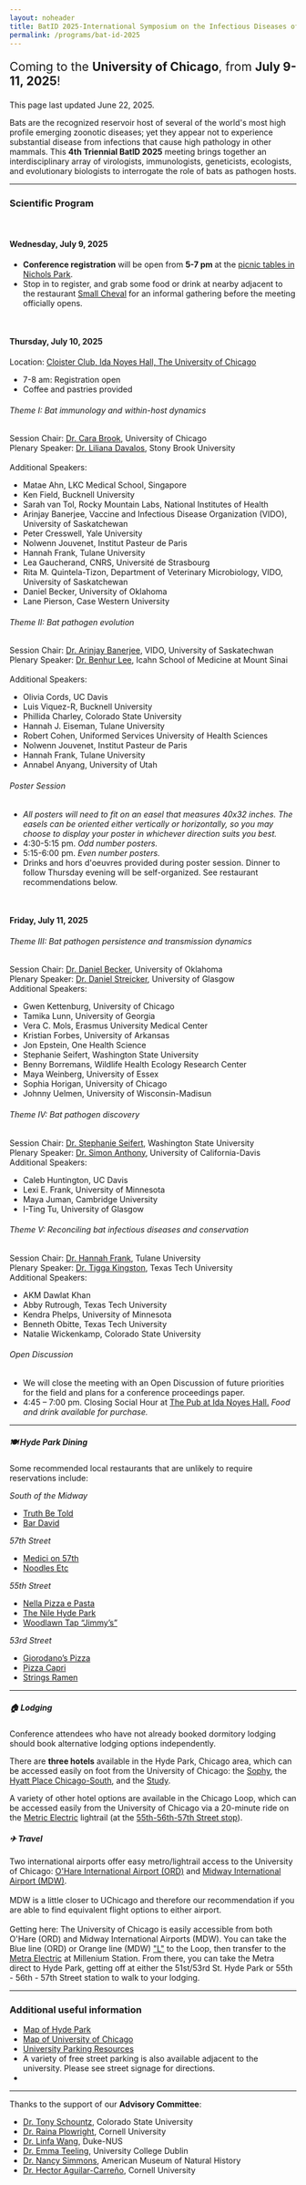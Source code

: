 ```yaml
---
layout: noheader
title: BatID 2025-International Symposium on the Infectious Diseases of Bats
permalink: /programs/bat-id-2025
---
```

<!--
<br>
<h4>Coming to the <strong>University of Chicago, July 9-11, 2025</strong>!</h4>
-->


<div class="bs-callout bs-callout-info">
<p style="font-size: 1.5em;">Coming to the <strong>University of Chicago</strong>, from <strong>July 9-11, 2025</strong>!</p>
<p>This page last updated June 22, 2025.</p>
</div>

Bats are the recognized reservoir host of several of the world's most high profile emerging zoonotic diseases; yet they appear not to experience substantial disease from infections that cause high pathology in other mammals. This <strong>4th Triennial BatID 2025</strong> meeting brings together an interdisciplinary array of virologists, immunologists, geneticists, ecologists, and evolutionary biologists to interrogate the role of bats as pathogen hosts.

<hr />


<h3>Scientific Program</h3>

<br> 

<h4>Wednesday, July 9, 2025</h4>
<ul>
<li> <strong>Conference registration</strong> will be open from <strong> 5-7 pm </strong> at the <a href="https://www.google.com/maps/place/1307+E+53rd+St,+Chicago,+IL+60615/@41.799341,-87.5972069,17z/data=!3m1!4b1!4m6!3m5!1s0x880e296bee15aceb:0x51a737579e5622b3!8m2!3d41.799337!4d-87.594632!16s%2Fg%2F11rg62wy11?entry=tts&g_ep=EgoyMDI1MDYxNy4wIPu8ASoASAFQAw%3D%3D&skid=7168e7bd-e286-4ec5-bbaf-c860106ffab6">picnic tables in Nichols Park</a>.
<li> Stop in to register, and grab some food or drink at nearby adjacent to the restaurant <a href="https://smallcheval.com/locations/hyde-park">Small Cheval</a> for an informal gathering before the meeting officially opens.</li>
</ul>

<br>

<h4>Thursday, July 10, 2025</h4>

Location: <a href="https://maps.app.goo.gl/mG31rWwLbS1QTfwZ7"> Cloister Club, Ida Noyes Hall, The University of Chicago </a>
<ul>
<li> 7-8 am: Registration open </li>
<li> Coffee and pastries provided </li>
</ul>
<h6>Theme I: Bat immunology and within-host dynamics</h6>

Session Chair: <a href="https://brooklab.org">Dr. Cara Brook</a>, University of Chicago<br />
Plenary Speaker: <a href="https://lmdavalos.github.io">Dr. Liliana Davalos</a>, Stony Brook University<br />
<br>
Additional Speakers:
<ul>
<li> Matae Ahn, LKC Medical School, Singapore </li>
<li> Ken Field, Bucknell University </li>
<li> Sarah van Tol, Rocky Mountain Labs, National Institutes of Health </li>
<li> Arinjay Banerjee, Vaccine and Infectious Disease Organization (VIDO), University of Saskatchewan </li>
<li> Peter Cresswell, Yale University </li>
<li> Nolwenn Jouvenet, Institut Pasteur de Paris</li>
<li> Hannah Frank, Tulane University </li>
<li> Lea Gaucherand, CNRS, Université de Strasbourg </li>
<li> Rita M. Quintela-Tizon, Department of Veterinary Microbiology, VIDO, University of Saskatchewan</li>
<li> Daniel Becker, University of Oklahoma </li>
<li> Lane Pierson, Case Western University </li>
</ul>

<h6>Theme II: Bat pathogen evolution</h6>

Session Chair:  <a href="https://banerjeelab.ca">Dr. Arinjay Banerjee</a>, VIDO, University of Saskatechwan<br />
Plenary Speaker: <a href="https://leelabvirus.host/about">Dr. Benhur Lee</a>, Icahn School of Medicine at Mount Sinai<br />
<br>
Additional Speakers:
<ul>
<li> Olivia Cords, UC Davis </li>
<li> Luis Viquez-R, Bucknell University </li>
<li> Phillida Charley, Colorado State University </li>
<li> Hannah J. Eiseman, Tulane University </li>
<li> Robert Cohen, Uniformed Services University of Health Sciences </li>
<li> Nolwenn Jouvenet, Institut Pasteur de Paris</li>
<li> Hannah Frank, Tulane University </li>
<li> Annabel Anyang, University of Utah </li>
</ul>


<h6>Poster Session</h6>

<ul>
<li> <em> All posters will need to fit on an easel that measures 40x32 inches. The easels can be oriented either vertically or horizontally, so you may choose to display your poster in whichever direction suits you best. </em> </li>  
<li> 4:30-5:15 pm. <em> Odd number posters. </em> </li>
<li> 5:15-6:00 pm. <em> Even number posters. </em> </li>
<li> Drinks and hors d'oeuvres provided during poster session. Dinner to follow Thursday evening will be self-organized. See restaurant recommendations below. </li>
</ul>


<br>
<h4>Friday, July 11, 2025</h4>

<h6>Theme III: Bat pathogen persistence and transmission dynamics</h6>

Session Chair: <a href="http://beckerlab.weebly.com">Dr. Daniel Becker</a>, University of Oklahoma<br />
Plenary Speaker: <a href="https://streickerlab.com">Dr. Daniel Streicker</a>, University of Glasgow <br />
Additional Speakers:
<ul>
<li> Gwen Kettenburg, University of Chicago </li>
<li> Tamika Lunn, University of Georgia </li>
<li> Vera C. Mols, Erasmus University Medical Center </li>
<li> Kristian Forbes, University of Arkansas </li>
<li> Jon Epstein, One Health Science </li>
<li> Stephanie Seifert, Washington State University</li>
<li> Benny Borremans, Wildlife Health Ecology Research Center </li>
<li> Maya Weinberg, University of Essex  </li>
<li> Sophia Horigan, University of Chicago  </li>
<li> Johnny Uelmen, University of Wisconsin-Madisun  </li>
</ul>

<h6>Theme IV: Bat pathogen discovery</h6>

Session Chair: <a href="https://labs.wsu.edu/mezap/">Dr. Stephanie Seifert</a>, Washington State University <br />
Plenary Speaker: <a href="https://anthonylab.vetmed.ucdavis.edu">Dr. Simon Anthony</a>, University of California-Davis <br />
Additional Speakers:

<ul>
<li> Caleb Huntington, UC Davis </li>
<li> Lexi E. Frank, University of Minnesota </li>
<li> Maya Juman, Cambridge University  </li>
<li> I-Ting Tu, University of Glasgow </li>
</ul>


<h6>Theme V: Reconciling bat infectious diseases and conservation</h6>

Session Chair: <a href="https://www.hkfrank.com">Dr. Hannah Frank</a>, Tulane University <br>
Plenary Speaker: <a href="https://kingstonlab.org/people/tigga-kingston/">Dr. Tigga Kingston</a>, Texas Tech University<br />
Additional Speakers:

<ul>
<li> AKM Dawlat Khan </li>
<li> Abby Rutrough, Texas Tech University </li>
<li> Kendra Phelps, University of Minnesota </li>
<li> Benneth Obitte, Texas Tech University </li>
<li> Natalie Wickenkamp, Colorado State University </li>
</ul>


<h6>Open Discussion</h6>
<ul>
<li> We will close the meeting with an Open Discussion of future priorities for the field and plans for a conference proceedings paper. </li>
<li> 4:45 – 7:00 pm. Closing Social Hour at <a href="https://uofcpub.com">The Pub at Ida Noyes Hall.</a> <em> Food and drink available for purchase. </em> </li>
</ul>


<hr />

<h5>🍽 Hyde Park Dining </h5>
Some recommended local restaurants that are unlikely to require reservations include:

<em> South of the Midway</em>
<ul>
<li> <a href="https://www.truthbetoldtavern.com">Truth Be Told</a> <br /> </li>
<li> <a href="https://bardavid.uchicago.edu">Bar David</a> <br /> </li>
</ul>

<em> 57th Street</em>
<ul>
<li> <a href="https://www.truthbetoldtavern.com">Medici on 57th</a> <br /> </li>
<li> <a href="https://bardavid.uchicago.edu">Noodles Etc</a> <br /> </li>
</ul>

<em> 55th Street</em>
<ul>
<li> <a href="https://nellachicago.com">Nella Pizza e Pasta</a> <br /> </li>
<li> <a href="https://www.nilehydepark.com">The Nile Hyde Park</a> <br /> </li>
<li> <a href="https://chibarproject.com/reviews/woodlawntap/">Woodlawn Tap “Jimmy’s”</a> <br /> </li>
</ul>


<em> 53rd Street</em>
<ul>
<li> <a href="https://giordanos.com/locations/hyde-park/">Giorodano’s Pizza</a> <br /> </li>
<li> <a href="https://www.pizzacapri.com/hyde-park/">Pizza Capri</a> <br /> </li>
<li> <a href="https://www.stringsramen.com">Strings Ramen</a> <br /> </li>
</ul>


<hr />

<h5>&#127968; Lodging </h5>

Conference attendees who have not already booked dormitory lodging should book alternative lodging options independently.

There are <strong>three hotels</strong> available in the Hyde Park, Chicago area, which can be accessed easily on foot from the University of Chicago: the <a href="https://sophyhotel.com/">Sophy</a>, the <a href="https://www.hyatt.com/hyatt-place/en-US/chizu-hyatt-place-chicago-south-university-medical-center">Hyatt Place Chicago-South</a>, and the <a href="https://www.thestudyatuniversityofchicago.com">Study</a>.

A variety of other hotel options are available in the Chicago Loop, which can be accessed easily from the University of Chicago via a 20-minute ride on the <a href="https://ridertools.metrarail.com">Metric Electric</a> lightrail (at the <a href="https://metra.com/train-lines/stations/55th-56th-57th-street">55th-56th-57th Street stop</a>).

<h5> &#9992; Travel</h5>
Two international airports offer easy metro/lightrail access to the University of Chicago: <a href="https://www.flychicago.com/ohare/home/pages/default.aspx">O'Hare International Airport (ORD)</a> and <a href="https://www.flychicago.com/midway/home/pages/default.aspx">Midway International Airport (MDW)</a>.
<br>
<br>
MDW is a little closer to UChicago and therefore our recommendation if you are able to find equivalent flight options to either airport.
<br>
<br>
Getting here: The University of Chicago is easily accessible from both O'Hare (ORD) and Midway International Airports (MDW). You can take the Blue line (ORD) or Orange line (MDW) <a href= "https://www.transitchicago.com/assets/1/6/ctamap_Lsystem.png">"L"</a> to the Loop, then transfer to the <a href="https://metra.com/train-lines/me"> Metra Electric</a> at Millenium Station. From there, you can take the Metra direct to Hyde Park, getting off at either the 51st/53rd St. Hyde Park or 55th - 56th - 57th Street station to walk to your lodging.

<hr />


<h3> Additional useful information</h3>
<ul> 
<li> <a href="https://www.google.com/maps/place/Hyde+Park,+Chicago,+IL/data=!4m2!3m1!1s0x880e2912ce6f7027:0xc0cfb5545d4a37b2?sa=X&ved=1t:242&ictx=111">Map of Hyde Park</a> </li>
<li> <a href="https://bpb-us-w2.wpmucdn.com/voices.uchicago.edu/dist/7/4088/files/2025/01/UC_11x17-Print-Directory-Map_2024.pdf"> Map of University of Chicago </a> </li>
<li> <a href="https://safety-security.uchicago.edu/transportation/driving-parking/visitor-parking"> University Parking Resources</a> </li>
      <li> A variety of free street parking is also available adjacent to the university. Please see street signage for directions.</li>
<li> 
</ul>


<hr />

Thanks to the support of our <strong>Advisory Committee</strong>:
<ul>
<li><a href="https://labs.vetmedbiosci.colostate.edu/schountz/">Dr. Tony Schountz</a>, Colorado State University</li>
<li><a href="https://plowrightlab.org">Dr. Raina Plowright</a>, Cornell University</li>
<li><a href="https://frick.eeb.ucsc.edu">Dr. Linfa Wang</a>, Duke-NUS</li>
<li><a href="https://people.ucd.ie/emma.teeling">Dr. Emma Teeling</a>, University College Dublin</li>
<li><a href="https://www.amnh.org/research/staff-directory/nancy-b-simmons">Dr. Nancy Simmons</a>, American Museum of Natural History</li>
<li><a href="https://sites.google.com/view/aguilarlab/home">Dr. Hector Aguilar-Carreño</a>, Cornell University</li>
</ul>



<!--

<p style="font-size: 1.5em;"><strong><a href="https://airtable.com/appdHarZm5kC7Fkqf/pag1tw65yNV2QcS2a/form">Scholarship requests</a></strong> for registration fee waivers and travel support are due by February 28!</p> 


<div class="bs-callout bs-callout-info">
<p style="font-size: 1.5em;"><strong><a href="https://ti.to/batid-2025/conference-registration">Conference registration</a></strong> is now open through April 15!</p> 
<p style="font-size: 1.5em;"><strong><a href="https://ti.to/batid-2025/dormitory-lodging">Dormitory lodging</a></strong> is available to reserve through April 15!</p>
<br />

<p>This page last updated March 17, 2025.</p>
</div>



<h3>Logistics</h3>

<h5>📝 Abstracts</h5>


<strong>February 1, 2025</strong>: Abstract submissions open for talks and posters.<br />
<strong>March 15, 2025</strong>: Abstract submissions close<br />


 <strong>Abstract</strong> submissions are now closed. <br />
 <strong>Abstract submissions </strong> are now closed, and applicants have been notified of their status. <br />
 <em> We will post the symposium schedule in June 2025.</em> 

<h5>💸 Scholarships</h5>
<strong>Applications for registration fee waivers</strong> and <strong>travel scholarships</strong> are now closed, and applicants have been notified of their status. <br />
<em>We are working with scholarship applicants to arrange conference attendence.</em> 

<!--

<h5>💸 Scholarships</h5>
Registration fee waivers and travel scholarships will be made available! <br />
Preference will be given to early career researchers (students, postdocs, junior faculty) from underserved populations (low- and middle- income countries and/or underrepresented minority backgrounds), though all are welcome to apply. 
<br />

<strong>February 1, 2025</strong>: Scholarship applications open.<br />
<strong>February 28, 2025</strong>: Scholarship applications close.<br />

<h5> 🎟️ Registration </h5>
Registration for <strong>BatID 2025</strong> is now closed. 


<strong>February 24, 2025</strong>: Registration is open for BatID 2025! 
<br />
Register for a <strong>conference ticket <a href="https://ti.to/batid-2025/conference-registration">here</a> by April 15, 2025</strong>.<br />


<em>Registration fees are as follows:</em>

<ul>
<li>Faculty/Industry/Government Scientists/Media: $300</li>
<li>Postdocs: $200</li>
<li>Students (graduate and undergraduate): $150</li>
</ul>


<div class="bs-callout bs-callout-info">
<p>Stay tuned for more updates in the days ahead!</p>
</div>

-->